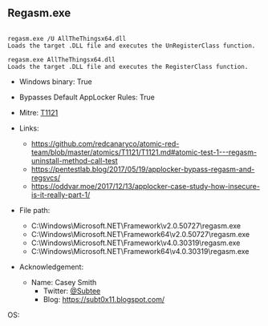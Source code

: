 ## Regasm.exe
```

regasm.exe /U AllTheThingsx64.dll
Loads the target .DLL file and executes the UnRegisterClass function.

regasm.exe AllTheThingsx64.dll
Loads the target .DLL file and executes the RegisterClass function.
```
* Windows binary: True   
* Bypasses Default AppLocker Rules: True   
* Mitre: [T1121](https://attack.mitre.org/wiki/Technique/T1121)   
   
* Links:   
  * https://github.com/redcanaryco/atomic-red-team/blob/master/atomics/T1121/T1121.md#atomic-test-1---regasm-uninstall-method-call-test
  * https://pentestlab.blog/2017/05/19/applocker-bypass-regasm-and-regsvcs/
  * https://oddvar.moe/2017/12/13/applocker-case-study-how-insecure-is-it-really-part-1/
   
* File path:   
  * C:\Windows\Microsoft.NET\Framework\v2.0.50727\regasm.exe
  * C:\Windows\Microsoft.NET\Framework64\v2.0.50727\regasm.exe
  * C:\Windows\Microsoft.NET\Framework\v4.0.30319\regasm.exe
  * C:\Windows\Microsoft.NET\Framework64\v4.0.30319\regasm.exe
   
* Acknowledgement:   
  * Name: Casey Smith
    * Twitter: [@Subtee](https://twitter.com/@Subtee)
    * Blog: https://subt0x11.blogspot.com/
   
OS:  
